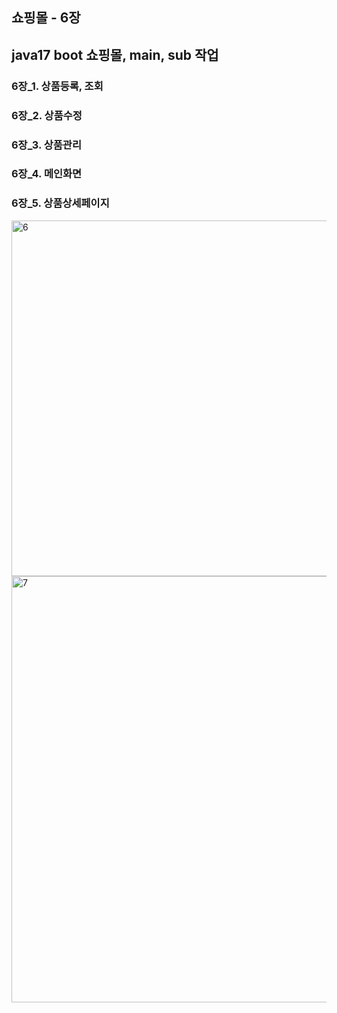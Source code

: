 ## 쇼핑몰 - 6장 ##

## java17 boot 쇼핑몰, main, sub 작업 ##

### 6장_1. 상품등록, 조회 ###
### 6장_2. 상품수정 ###
### 6장_3. 상품관리 ###
### 6장_4. 메인화면 ###
### 6장_5. 상품상세페이지 ###


<img width="530" height="569" alt="6" src="https://github.com/user-attachments/assets/67d27b78-8330-46c8-b437-f21325079fe5" />



<img width="544" height="682" alt="7" src="https://github.com/user-attachments/assets/c62c3872-99f9-4e20-aaa1-3566031e8400" />
